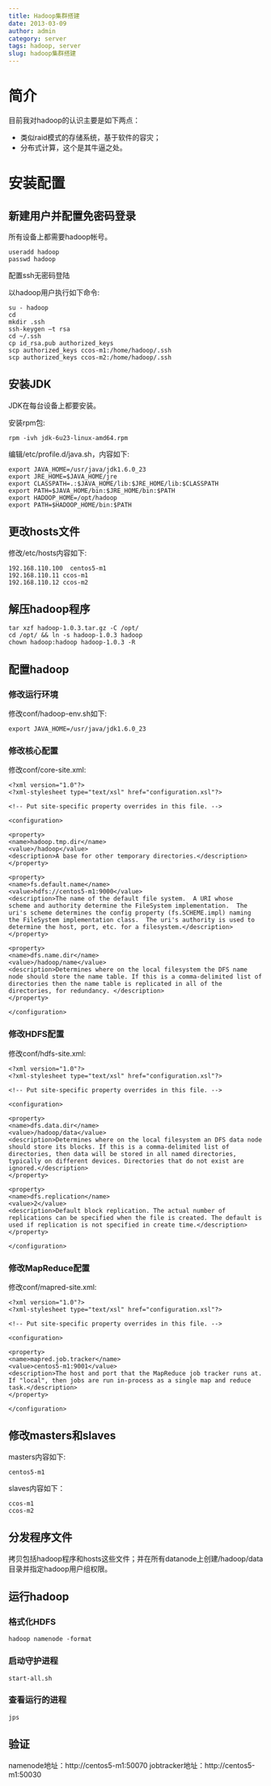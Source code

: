 ```yaml
---
title: Hadoop集群搭建
date: 2013-03-09
author: admin
category: server
tags: hadoop, server
slug: hadoop集群搭建
---
```


简介
====

目前我对hadoop的认识主要是如下两点：

-   类似raid模式的存储系统，基于软件的容灾；
-   分布式计算，这个是其牛逼之处。

安装配置
========

新建用户并配置免密码登录
------------------------

所有设备上都需要hadoop帐号。

    useradd hadoop
    passwd hadoop

配置ssh无密码登陆

以hadoop用户执行如下命令:

    su - hadoop
    cd
    mkdir .ssh
    ssh-keygen –t rsa
    cd ~/.ssh
    cp id_rsa.pub authorized_keys 
    scp authorized_keys ccos-m1:/home/hadoop/.ssh
    scp authorized_keys ccos-m2:/home/hadoop/.ssh

安装JDK
-------

JDK在每台设备上都要安装。

安装rpm包:

    rpm -ivh jdk-6u23-linux-amd64.rpm

编辑/etc/profile.d/java.sh，内容如下:

    export JAVA_HOME=/usr/java/jdk1.6.0_23
    export JRE_HOME=$JAVA_HOME/jre
    export CLASSPATH=.:$JAVA_HOME/lib:$JRE_HOME/lib:$CLASSPATH
    export PATH=$JAVA_HOME/bin:$JRE_HOME/bin:$PATH 
    export HADOOP_HOME=/opt/hadoop
    export PATH=$HADOOP_HOME/bin:$PATH    

更改hosts文件
-------------

修改/etc/hosts内容如下:

    192.168.110.100  centos5-m1
    192.168.110.11 ccos-m1
    192.168.110.12 ccos-m2

解压hadoop程序
--------------

    tar xzf hadoop-1.0.3.tar.gz -C /opt/
    cd /opt/ && ln -s hadoop-1.0.3 hadoop
    chown hadoop:hadoop hadoop-1.0.3 -R

配置hadoop
----------

### 修改运行环境

修改conf/hadoop-env.sh如下:

    export JAVA_HOME=/usr/java/jdk1.6.0_23

### 修改核心配置

修改conf/core-site.xml:

    <?xml version="1.0"?>
    <?xml-stylesheet type="text/xsl" href="configuration.xsl"?>

    <!-- Put site-specific property overrides in this file. -->

    <configuration>

    <property>
    <name>hadoop.tmp.dir</name>
    <value>/hadoop</value>
    <description>A base for other temporary directories.</description>
    </property>

    <property>
    <name>fs.default.name</name>
    <value>hdfs://centos5-m1:9000</value>
    <description>The name of the default file system.  A URI whose
    scheme and authority determine the FileSystem implementation.  The
    uri's scheme determines the config property (fs.SCHEME.impl) naming
    the FileSystem implementation class.  The uri's authority is used to
    determine the host, port, etc. for a filesystem.</description>
    </property>

    <property> 
    <name>dfs.name.dir</name>           
    <value>/hadoop/name</value> 
    <description>Determines where on the local filesystem the DFS name node should store the name table. If this is a comma-delimited list of directories then the name table is replicated in all of the directories, for redundancy. </description> 
    </property> 

    </configuration>

### 修改HDFS配置

修改conf/hdfs-site.xml:

    <?xml version="1.0"?>
    <?xml-stylesheet type="text/xsl" href="configuration.xsl"?>

    <!-- Put site-specific property overrides in this file. -->

    <configuration>

    <property> 
    <name>dfs.data.dir</name>           
    <value>/hadoop/data</value> 
    <description>Determines where on the local filesystem an DFS data node should store its blocks. If this is a comma-delimited list of directories, then data will be stored in all named directories, typically on different devices. Directories that do not exist are ignored.</description> 
    </property> 

    <property> 
    <name>dfs.replication</name>    
    <value>2</value> 
    <description>Default block replication. The actual number of replications can be specified when the file is created. The default is used if replication is not specified in create time.</description> 
    </property>

    </configuration>

### 修改MapReduce配置

修改conf/mapred-site.xml:

    <?xml version="1.0"?>
    <?xml-stylesheet type="text/xsl" href="configuration.xsl"?>

    <!-- Put site-specific property overrides in this file. -->

    <configuration>

    <property> 
    <name>mapred.job.tracker</name> 
    <value>centos5-m1:9001</value>   
    <description>The host and port that the MapReduce job tracker runs at. If "local", then jobs are run in-process as a single map and reduce task.</description> 
    </property> 

    </configuration>

修改masters和slaves
-------------------

masters内容如下:

    centos5-m1

slaves内容如下：

    ccos-m1
    ccos-m2

分发程序文件
------------

拷贝包括hadoop程序和hosts这些文件；并在所有datanode上创建/hadoop/data目录并指定hadoop用户组权限。

运行hadoop
----------

### 格式化HDFS

    hadoop namenode -format

### 启动守护进程

    start-all.sh

### 查看运行的进程

    jps

验证
----

namenode地址：http://centos5-m1:50070
jobtracker地址：http://centos5-m1:50030
